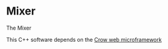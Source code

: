 # Mixer
The Mixer

This C++ software depends on the [Crow web microframework](https://github.com/ipkn/crow)
